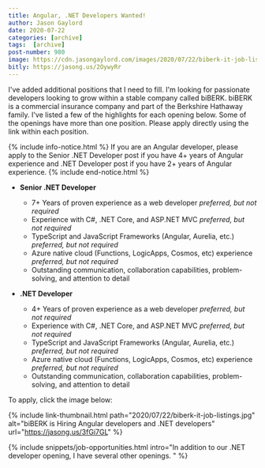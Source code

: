 ```yaml
---
title: Angular, .NET Developers Wanted!
author: Jason Gaylord
date: 2020-07-22
categories: [archive]
tags:  [archive]
post-number: 980
image: https://cdn.jasongaylord.com/images/2020/07/22/biberk-it-job-listings.jpg
bitly: https://jasong.us/2OywyRr
---
```


I've added additional positions that I need to fill. I'm looking for passionate developers looking to grow within a stable company called biBERK. biBERK is a commercial insurance company and part of the Berkshire Hathaway family. I've listed a few of the highlights for each opening below. Some of the openings have more than one position. Please apply directly using the link within each position.

{% include info-notice.html %}
If you are an Angular developer, please apply to the Senior .NET Developer post if you have 4+ years of Angular experience and .NET Developer post if you have 2+ years of Angular experience.
{% include end-notice.html %}

- **Senior .NET Developer**
  - 7+ Years of proven experience as a web developer _preferred, but not required_
  - Experience with C#, .NET Core, and ASP.NET MVC _preferred, but not required_
  - TypeScript and JavaScript Frameworks (Angular, Aurelia, etc.)  _preferred, but not required_
  - Azure native cloud (Functions, LogicApps, Cosmos, etc) experience  _preferred, but not required_
  - Outstanding communication, collaboration capabilities, problem-solving, and attention to detail

- **.NET Developer**
  - 4+ Years of proven experience as a web developer _preferred, but not required_
  - Experience with C#, .NET Core, and ASP.NET MVC _preferred, but not required_
  - TypeScript and JavaScript Frameworks (Angular, Aurelia, etc.)  _preferred, but not required_
  - Azure native cloud (Functions, LogicApps, Cosmos, etc) experience  _preferred, but not required_
  - Outstanding communication, collaboration capabilities, problem-solving, and attention to detail

To apply, click the image below:

{% include link-thumbnail.html path="2020/07/22/biberk-it-job-listings.jpg" alt="biBERK is Hiring Angular developers and .NET developers" url="https://jasong.us/3fGi7GL" %}

{% include snippets/job-opportunities.html intro="In addition to our .NET developer opening, I have several other openings. " %}